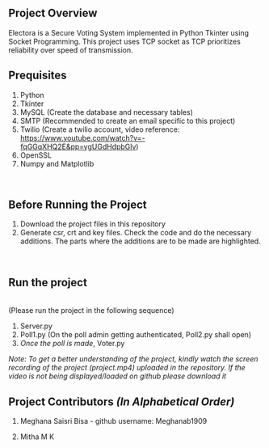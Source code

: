 ## Project Overview
Electora is a Secure Voting System implemented in Python Tkinter using Socket Programming. This project uses TCP socket as TCP prioritizes reliability over speed of transmission. 
<br>

## Prequisites
1. Python
2. Tkinter
3. MySQL (Create the database and necessary tables)
4. SMTP (Recommended to create an email specific to this project)
5. Twilio (Create a twilio account, video reference: https://www.youtube.com/watch?v=-fqGGqXHQ2E&pp=ygUGdHdpbGlv)
6. OpenSSL
7. Numpy and Matplotlib
<br>

## Before Running the Project
1. Download the project files in this repository
2. Generate csr, crt and key files. Check the code and do the necessary additions. The parts where the additions are to be made are highlighted.
<br>

## Run the project
<br>(Please run the project in the following sequence)
1. Server.py
2. Poll1.py (On the poll admin getting authenticated, Poll2.py shall open)
3. _Once the poll is made_, Voter.py

*Note: To get a better understanding of the project, kindly watch the screen recording of the project (project.mp4) uploaded in the repository. If the video is not being displayed/loaded on github please download it*

## Project Contributors _(In Alphabetical Order)_
1. Meghana Saisri Bisa - github username: Meghanab1909

2. Mitha M K

